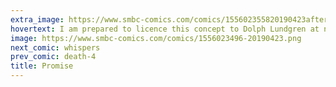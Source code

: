 ```yaml
---
extra_image: https://www.smbc-comics.com/comics/155602355820190423after.png
hovertext: I am prepared to licence this concept to Dolph Lundgren at no charge.
image: https://www.smbc-comics.com/comics/1556023496-20190423.png
next_comic: whispers
prev_comic: death-4
title: Promise
---
```


